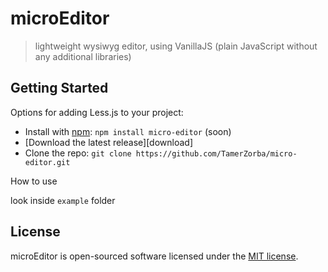 # microEditor
> lightweight wysiwyg editor, using VanillaJS (plain JavaScript without any additional libraries)

## Getting Started

Options for adding Less.js to your project:

* Install with [npm](https://npmjs.org): `npm install micro-editor` (soon)
* [Download the latest release][download]
* Clone the repo: `git clone https://github.com/TamerZorba/micro-editor.git`

How to use

look inside `example` folder

## License

microEditor is open-sourced software licensed under the [MIT license](http://opensource.org/licenses/MIT).